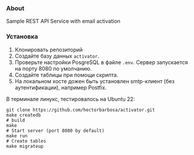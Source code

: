 ### About
Sample REST API Service with email activation 

### Установка
1. Клонировать репозиторий
2. Создайте базу данных `activator`.
3. Проверьте настройки PosgreSQL в файле `.env`. Сервер запускается на порту 8080 по умолчанию.
4. Создайте таблицы при помощи скрипта.
5. На локальном хосте дожен быть установлен smtp-клиент (без аутентификации), например Postfix.

В терминале линукс, тестировалось на Ubuntu 22:
```shell
git clone https://github.com/hectorbarbosa/activator.git
make createdb
# build
make
# Start server (port 8080 by default)
make run
# Create tables
make migrateup
```